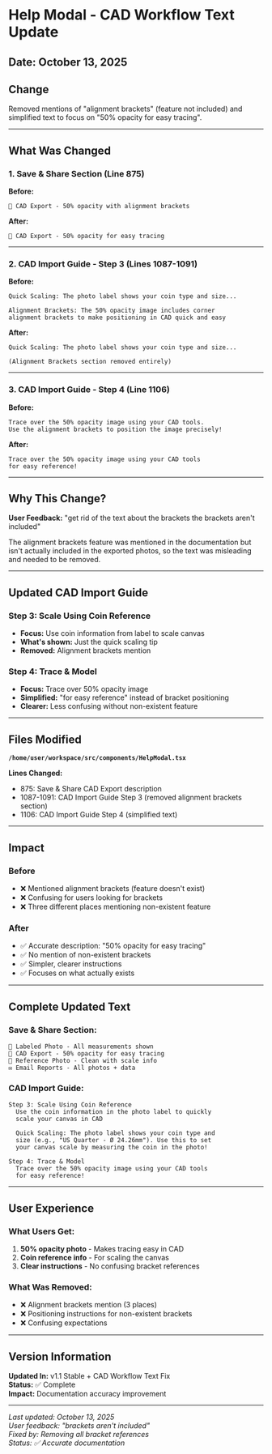 # Help Modal - CAD Workflow Text Update

## Date: October 13, 2025

## Change

Removed mentions of "alignment brackets" (feature not included) and simplified text to focus on "50% opacity for easy tracing".

---

## What Was Changed

### 1. **Save & Share Section** (Line 875)

**Before:**
```
🔧 CAD Export - 50% opacity with alignment brackets
```

**After:**
```
🔧 CAD Export - 50% opacity for easy tracing
```

---

### 2. **CAD Import Guide - Step 3** (Lines 1087-1091)

**Before:**
```
Quick Scaling: The photo label shows your coin type and size...

Alignment Brackets: The 50% opacity image includes corner 
alignment brackets to make positioning in CAD quick and easy
```

**After:**
```
Quick Scaling: The photo label shows your coin type and size...

(Alignment Brackets section removed entirely)
```

---

### 3. **CAD Import Guide - Step 4** (Line 1106)

**Before:**
```
Trace over the 50% opacity image using your CAD tools. 
Use the alignment brackets to position the image precisely!
```

**After:**
```
Trace over the 50% opacity image using your CAD tools 
for easy reference!
```

---

## Why This Change?

**User Feedback:** "get rid of the text about the brackets the brackets aren't included"

The alignment brackets feature was mentioned in the documentation but isn't actually included in the exported photos, so the text was misleading and needed to be removed.

---

## Updated CAD Import Guide

### Step 3: Scale Using Coin Reference
- **Focus:** Use coin information from label to scale canvas
- **What's shown:** Just the quick scaling tip
- **Removed:** Alignment brackets mention

### Step 4: Trace & Model  
- **Focus:** Trace over 50% opacity image
- **Simplified:** "for easy reference" instead of bracket positioning
- **Clearer:** Less confusing without non-existent feature

---

## Files Modified

**`/home/user/workspace/src/components/HelpModal.tsx`**

**Lines Changed:**
- 875: Save & Share CAD Export description
- 1087-1091: CAD Import Guide Step 3 (removed alignment brackets section)
- 1106: CAD Import Guide Step 4 (simplified text)

---

## Impact

### Before
- ❌ Mentioned alignment brackets (feature doesn't exist)
- ❌ Confusing for users looking for brackets
- ❌ Three different places mentioning non-existent feature

### After
- ✅ Accurate description: "50% opacity for easy tracing"
- ✅ No mention of non-existent brackets
- ✅ Simpler, clearer instructions
- ✅ Focuses on what actually exists

---

## Complete Updated Text

### Save & Share Section:
```
📸 Labeled Photo - All measurements shown
🔧 CAD Export - 50% opacity for easy tracing
📄 Reference Photo - Clean with scale info
✉️ Email Reports - All photos + data
```

### CAD Import Guide:
```
Step 3: Scale Using Coin Reference
  Use the coin information in the photo label to quickly 
  scale your canvas in CAD
  
  Quick Scaling: The photo label shows your coin type and 
  size (e.g., "US Quarter - Ø 24.26mm"). Use this to set 
  your canvas scale by measuring the coin in the photo!

Step 4: Trace & Model
  Trace over the 50% opacity image using your CAD tools 
  for easy reference!
```

---

## User Experience

### What Users Get:
1. **50% opacity photo** - Makes tracing easy in CAD
2. **Coin reference info** - For scaling the canvas
3. **Clear instructions** - No confusing bracket references

### What Was Removed:
- ❌ Alignment brackets mention (3 places)
- ❌ Positioning instructions for non-existent brackets
- ❌ Confusing expectations

---

## Version Information

**Updated In:** v1.1 Stable + CAD Workflow Text Fix  
**Status:** ✅ Complete  
**Impact:** Documentation accuracy improvement  

---

*Last updated: October 13, 2025*  
*User feedback: "brackets aren't included"*  
*Fixed by: Removing all bracket references*  
*Status: ✅ Accurate documentation*
